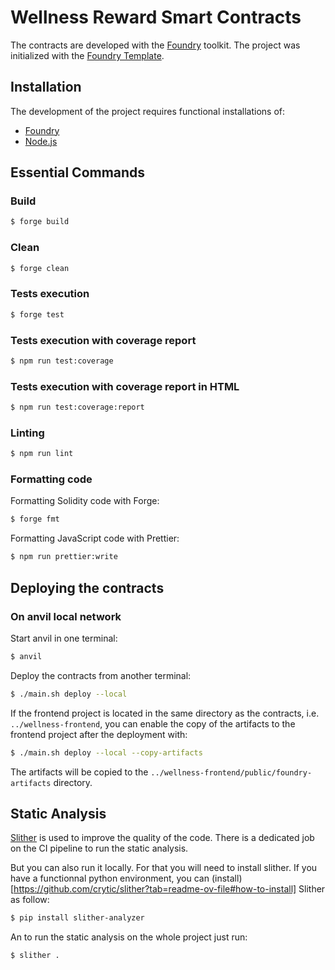 # Wellness Reward Smart Contracts

The contracts are developed with the [Foundry](https://book.getfoundry.sh/) toolkit. The project was initialized with
the [Foundry Template](https://github.com/PaulRBerg/foundry-template).

## Installation

The development of the project requires functional installations of:

- [Foundry](https://book.getfoundry.sh/getting-started/installation/)
- [Node.js](https://nodejs.org/en/download/)

## Essential Commands

### Build

```bash
$ forge build
```

### Clean

```bash
$ forge clean
```

### Tests execution

```bash
$ forge test
```

### Tests execution with coverage report

```bash
$ npm run test:coverage
```

### Tests execution with coverage report in HTML

```bash
$ npm run test:coverage:report
```

### Linting

```bash
$ npm run lint
```

### Formatting code

Formatting Solidity code with Forge:

```bash
$ forge fmt
```

Formatting JavaScript code with Prettier:

```bash
$ npm run prettier:write
```

## Deploying the contracts

### On anvil local network

Start anvil in one terminal:

```bash
$ anvil
```

Deploy the contracts from another terminal:

```bash
$ ./main.sh deploy --local
```

If the frontend project is located in the same directory as the contracts, i.e. `../wellness-frontend`, you can enable
the copy of the artifacts to the frontend project after the deployment with:

```bash
$ ./main.sh deploy --local --copy-artifacts
```

The artifacts will be copied to the `../wellness-frontend/public/foundry-artifacts` directory.

## Static Analysis

[Slither](https://github.com/crytic/slither) is used to improve the quality of the code. There is a dedicated job on the
CI pipeline to run the static analysis.

But you can also run it locally. For that you will need to install slither. If you have a functionnal python
environment, you can (install)[https://github.com/crytic/slither?tab=readme-ov-file#how-to-install] Slither as follow:

```bash
$ pip install slither-analyzer
```

An to run the static analysis on the whole project just run:

```bash
$ slither .
```
